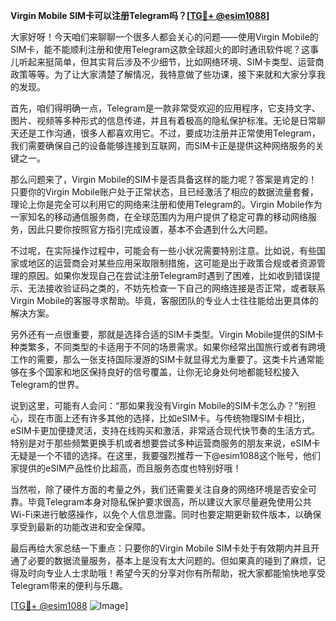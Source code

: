 **Virgin Mobile SIM卡可以注册Telegram吗？[[TG💪+ @esim1088](https://t.me/s/esim1088)]**

大家好呀！今天咱们来聊聊一个很多人都会关心的问题——使用Virgin Mobile的SIM卡，能不能顺利注册和使用Telegram这款全球超火的即时通讯软件呢？这事儿听起来挺简单，但其实背后涉及不少细节，比如网络环境、SIM卡类型、运营商政策等等。为了让大家清楚了解情况，我特意做了些功课，接下来就和大家分享我的发现。

首先，咱们得明确一点，Telegram是一款非常受欢迎的应用程序，它支持文字、图片、视频等多种形式的信息传递，并且有着极高的隐私保护标准。无论是日常聊天还是工作沟通，很多人都喜欢用它。不过，要成功注册并正常使用Telegram，我们需要确保自己的设备能够连接到互联网，而SIM卡正是提供这种网络服务的关键之一。

那么问题来了，Virgin Mobile的SIM卡是否具备这样的能力呢？答案是肯定的！只要你的Virgin Mobile账户处于正常状态，且已经激活了相应的数据流量套餐，理论上你是完全可以利用它的网络来注册和使用Telegram的。Virgin Mobile作为一家知名的移动通信服务商，在全球范围内为用户提供了稳定可靠的移动网络服务，因此只要你按照官方指引完成设置，基本不会遇到什么大问题。

不过呢，在实际操作过程中，可能会有一些小状况需要特别注意。比如说，有些国家或地区的运营商会对某些应用采取限制措施，这可能是出于政策合规或者资源管理的原因。如果你发现自己在尝试注册Telegram时遇到了困难，比如收到错误提示、无法接收验证码之类的，不妨先检查一下自己的网络连接是否正常，或者联系Virgin Mobile的客服寻求帮助。毕竟，客服团队的专业人士往往能给出更具体的解决方案。

另外还有一点很重要，那就是选择合适的SIM卡类型。Virgin Mobile提供的SIM卡种类繁多，不同类型的卡适用于不同的场景需求。如果你经常出国旅行或者有跨境工作的需要，那么一张支持国际漫游的SIM卡就显得尤为重要了。这类卡片通常能够在多个国家和地区保持良好的信号覆盖，让你无论身处何地都能轻松接入Telegram的世界。

说到这里，可能有人会问：“那如果我没有Virgin Mobile的SIM卡怎么办？”别担心，现在市面上还有许多其他的选择，比如eSIM卡。与传统物理SIM卡相比，eSIM卡更加便捷灵活，支持在线购买和激活，非常适合现代快节奏的生活方式。特别是对于那些频繁更换手机或者想要尝试多种运营商服务的朋友来说，eSIM卡无疑是一个不错的选择。在这里，我要强烈推荐一下@esim1088这个账号，他们家提供的eSIM产品性价比超高，而且服务态度也特别好哦！

当然啦，除了硬件方面的考量之外，我们还需要关注自身的网络环境是否安全可靠。毕竟Telegram本身对隐私保护要求很高，所以建议大家尽量避免使用公共Wi-Fi来进行敏感操作，以免个人信息泄露。同时也要定期更新软件版本，以确保享受到最新的功能改进和安全保障。

最后再给大家总结一下重点：只要你的Virgin Mobile SIM卡处于有效期内并且开通了必要的数据流量服务，基本上是没有太大问题的。但如果真的碰到了麻烦，记得及时向专业人士求助哦！希望今天的分享对你有所帮助，祝大家都能愉快地享受Telegram带来的便利与乐趣。

[[TG💪+ @esim1088](https://t.me/s/esim1088) ![Image](https://i.postimg.cc/4NQfJmqS/Snipaste-2025-05-13-00-14-12.png)]
